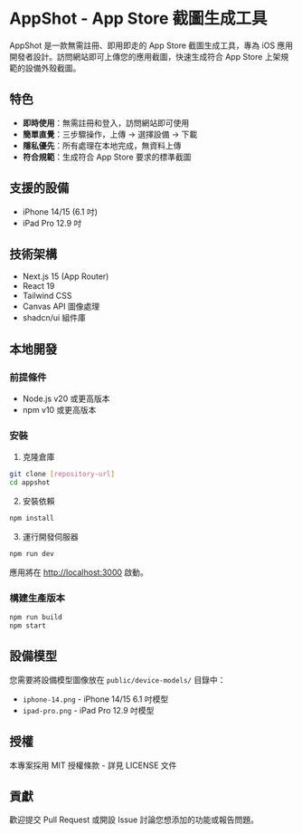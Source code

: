 # AppShot - App Store 截圖生成工具

AppShot 是一款無需註冊、即用即走的 App Store 截圖生成工具，專為 iOS 應用開發者設計。訪問網站即可上傳您的應用截圖，快速生成符合 App Store 上架規範的設備外殼截圖。

## 特色

- **即時使用**：無需註冊和登入，訪問網站即可使用
- **簡單直覺**：三步驟操作，上傳 → 選擇設備 → 下載
- **隱私優先**：所有處理在本地完成，無資料上傳
- **符合規範**：生成符合 App Store 要求的標準截圖

## 支援的設備

- iPhone 14/15 (6.1 吋)
- iPad Pro 12.9 吋

## 技術架構

- Next.js 15 (App Router)
- React 19
- Tailwind CSS
- Canvas API 圖像處理
- shadcn/ui 組件庫

## 本地開發

### 前提條件

- Node.js v20 或更高版本
- npm v10 或更高版本

### 安裝

1. 克隆倉庫

```bash
git clone [repository-url]
cd appshot
```

2. 安裝依賴

```bash
npm install
```

3. 運行開發伺服器

```bash
npm run dev
```

應用將在 [http://localhost:3000](http://localhost:3000) 啟動。

### 構建生產版本

```bash
npm run build
npm start
```

## 設備模型

您需要將設備模型圖像放在 `public/device-models/` 目錄中：

- `iphone-14.png` - iPhone 14/15 6.1 吋模型
- `ipad-pro.png` - iPad Pro 12.9 吋模型

## 授權

本專案採用 MIT 授權條款 - 詳見 LICENSE 文件

## 貢獻

歡迎提交 Pull Request 或開設 Issue 討論您想添加的功能或報告問題。
